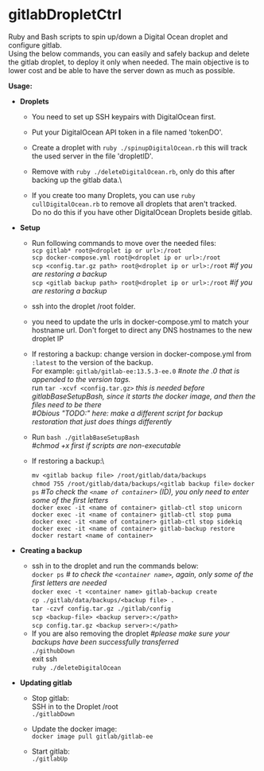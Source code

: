 # gitlabDropletCtrl

Ruby and Bash scripts to spin up/down a Digital Ocean droplet and configure gitlab.\
Using the below commands, you can easily and safely backup and delete the gitlab droplet, to deploy it only when needed.
The main objective is to lower cost and be able to have the server down as much as possible.

**Usage:**
- **Droplets** 
  - You need to set up SSH keypairs with DigitalOcean first.

  - Put your DigitalOcean API token in a file named 'tokenDO'.

  - Create a droplet with `ruby ./spinupDigitalOcean.rb` this will track the used server in the file 'dropletID'. 

  - Remove with `ruby ./deleteDigitalOcean.rb`, only do this after backing up the gitlab data.\

  - If you create too many Droplets, you can use `ruby cullDigitalOcean.rb` to remove all droplets that aren't tracked.\
    Do no do this if you have other DigitalOcean Droplets beside gitlab.

- **Setup**
  - Run following commands to move over the needed files:\
    `scp gitlab* root@<droplet ip or url>:/root`\
    `scp docker-compose.yml root@<droplet ip or url>:/root`\
    `scp <config.tar.gz path> root@<droplet ip or url>:/root` _#if you are restoring a backup_\
    `scp <gitlab backup path> root@<droplet ip or url>:/root` _#if you are restoring a backup_

  - ssh into the droplet /root folder.

  - you need to update the urls in docker-compose.yml to match your hostname url. Don't forget to direct any DNS hostnames to the new droplet IP
  
  - If restoring a backup: change version in docker-compose.yml from `:latest` to the version of the backup. \
    For example: `gitlab/gitlab-ee:13.5.3-ee.0`  _#note the .0 that is appended to the version tags._\
    run `tar -xcvf <config.tar.gz>` _this is needed before gitlabBaseSetupBash, since it starts the docker image, and then the files need to be there_\
    _#Obious "TODO:" here: make a different script for backup restoration that just does things differently_
    
  - Run `bash ./gitlabBaseSetupBash`\
    _#chmod +x first if scripts are non-executable_

  - If restoring a backup:\
    
    `mv <gitlab backup file> /root/gitlab/data/backups`\
    `chmod 755 /root/gitlab/data/backups/<gitlab backup file>`
    `docker ps` _#To check the `<name of container>` (ID), you only need to enter some of the first letters_\
    `docker exec -it <name of container> gitlab-ctl stop unicorn`\
    `docker exec -it <name of container> gitlab-ctl stop puma`\
    `docker exec -it <name of container> gitlab-ctl stop sidekiq`\
    `docker exec -it <name of container> gitlab-backup restore`\
    `docker restart <name of container>`

- **Creating a backup**
  - ssh in to the droplet and run the commands below:\
    `docker ps` _# to check the `<container name>`, again, only some of the first letters are needed_\
    `docker exec -t <container name> gitlab-backup create`\
    `cp ./gitlab/data/backups/<backup file> .`\
    `tar -czvf config.tar.gz ./gitlab/config`\
    `scp <backup-file> <backup server>:</path>`\
    `scp config.tar.gz <backup server>:</path>`
  - If you are also removing the droplet _#please make sure your backups have been successfully transferred_\
    `./githubDown`\
    exit ssh\
    `ruby ./deleteDigitalOcean`

- **Updating gitlab**
  - Stop gitlab:\
    SSH in to the Droplet /root\
    `./gitlabDown`

  - Update the docker image:\
    `docker image pull gitlab/gitlab-ee`

  - Start gitlab:\
    `./gitlabUp`
